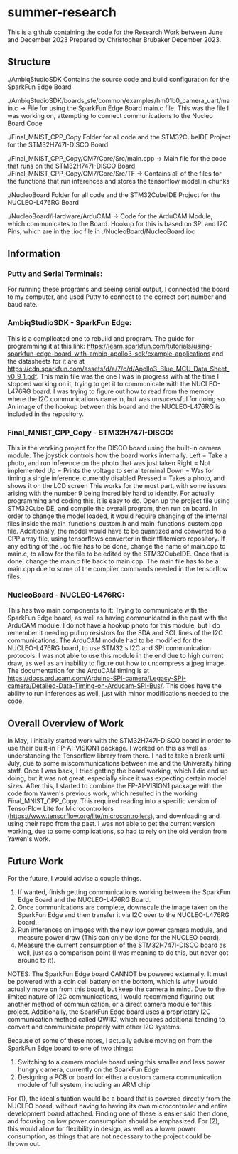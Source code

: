 # summer-research

This is a github containing the code for the Research Work between June and December 2023
Prepared by Christopher Brubaker December 2023.

## Structure
./AmbiqStudioSDK
Contains the source code and build configuration for the SparkFun Edge Board

./AmbiqStudioSDK/boards_sfe/common/examples/hm01b0_camera_uart/main.c -> File for using the SparkFun Edge Board main.c file. This was the file I was working on, attempting to connect communications to the Nucleo Board Code

./Final_MNIST_CPP_Copy
Folder for all code and the STM32CubeIDE Project for the STM32H747I-DISCO Board

./Final_MNIST_CPP_Copy/CM7/Core/Src/main.cpp -> Main file for the code that runs on the STM32H747I-DISCO Board
./Final_MNIST_CPP_Copy/CM7/Core/Src/TF       -> Contains all of the files for the functions that run inferences and stores the tensorflow model in chunks

./NucleoBoard
Folder for all code and the STM32CubeIDE Project for the NUCLEO-L476RG Board

./NucleoBoard/Hardware/ArduCAM -> Code for the ArduCAM Module, which communicates to the Board. Hookup for this is based on SPI and I2C Pins, which are in the .ioc file in ./NucleoBoard/NucleoBoard.ioc

## Information
### Putty and Serial Terminals:
For running these programs and seeing serial output, I connected the board to my computer, and used Putty to connect to the correct port number and baud rate.

### AmbiqStudioSDK - SparkFun Edge:
This is a complicated one to rebuild and program.
The guide for programming it at this link: https://learn.sparkfun.com/tutorials/using-sparkfun-edge-board-with-ambiq-apollo3-sdk/example-applications and the datasheets for it are at https://cdn.sparkfun.com/assets/d/a/7/c/d/Apollo3_Blue_MCU_Data_Sheet_v0_9_1.pdf.
This main file was the one I was in progress with at the time I stopped working on it, trying to get it to communicate with the NUCLEO-L476RG board.
I was trying to figure out how to read from the memory where the I2C communications came in, but was unsucessful for doing so.
An image of the hookup between this board and the NUCLEO-L476RG is included in the repository.

### Final_MNIST_CPP_Copy - STM32H747I-DISCO:
This is the working project for the DISCO board using the built-in camera module.
The joystick controls how the board works internally.
Left    = Take a photo, and run inference on the photo that was just taken
Right   = Not implemented
Up      = Prints the voltage to serial terminal
Down    = Was for timing a single inference, currently disabled
Pressed = Takes a photo, and shows it on the LCD screen
This works for the most part, with some issues arising with the number 9 being incredibly hard to identify.
For actually programming and coding this, it is easy to do.
Open up the project file using STM32CubeIDE, and compile the overall program, then run on board.
In order to change the model loaded, it would require changing of the internal files inside the main_functions_custom.h and main_functions_custom.cpp file.
Additionally, the model would have to be quantized and converted to a CPP array file, using tensorflows converter in their tflitemicro repository.
If any editing of the .ioc file has to be done, change the name of main.cpp to main.c, to allow for the file to be edited by the STM32CubeIDE.
Once that is done, change the main.c file back to main.cpp.
The main file has to be a main.cpp due to some of the compiler commands needed in the tensorflow files.

### NucleoBoard - NUCLEO-L476RG:
This has two main components to it: Trying to communicate with the SparkFun Edge board, as well as having communicated in the past with the ArduCAM module.
I do not have a hookup photo for this module, but I do remember it needing pullup resistors for the SDA and SCL lines of the I2C communications.
The ArduCAM module had to be modified for the NUCLEO-L476RG board, to use STM32's I2C and SPI communication protocols.
I was not able to use this module in the end due to high current draw, as well as an inability to figure out how to uncompress a jpeg image.
The documentation for the ArduCAM timing is at https://docs.arducam.com/Arduino-SPI-camera/Legacy-SPI-camera/Detailed-Data-Timing-on-Arducam-SPI-Bus/.
This does have the ability to run inferences as well, just with minor modifications needed to the code.

## Overall Overview of Work
In May, I initially started work with the STM32H747I-DISCO board in order to use their built-in FP-AI-VISION1 package.
I worked on this as well as understanding the Tensorflow library from there.
I had to take a break until July, due to some miscommunications between me and the University hiring staff.
Once I was back, I tried getting the board working, which I did end up doing, but it was not great, especially since it was expecting certain model sizes.
After this, I started to combine the FP-AI-VISION1 package with the code from Yawen's previous work, which resulted in the working Final_MNIST_CPP_Copy.
This required reading into a specific version of TensorFlow Lite for Microcontrollers (https://www.tensorflow.org/lite/microcontrollers), and downloading and using their repo from the past.
I was not able to get the current version working, due to some complications, so had to rely on the old version from Yawen's work.

## Future Work
For the future, I would advise a couple things.
1) If wanted, finish getting communications working between the SparkFun Edge Board and the NUCLEO-L476RG Board.
2) Once communications are complete, downscale the image taken on the SparkFun Edge and then transfer it via I2C over to the NUCLEO-L476RG board.
3) Run inferences on images with the new low power camera module, and measure power draw (This can only be done for the NUCLEO board).
4) Measure the current consumption of the STM32H747I-DISCO board as well, just as a comparison point (I was meaning to do this, but never got around to it).

NOTES:
The SparkFun Edge board CANNOT be powered externally.
It must be powered with a coin cell battery on the bottom, which is why I would actually move on from this board, but keep the camera in mind.
Due to the limited nature of I2C communications, I would recommend figuring out another method of communication, or a direct camera module for this project.
Additionally, the SparkFun Edge board uses a proprietary I2C communication method called QWIIC, which requires additional tending to convert and communicate properly with other I2C systems.

Because of some of these notes, I actually advise moving on from the SparkFun Edge board to one of two things:
1) Switching to a camera module board using this smaller and less power hungry camera, currently on the SparkFun Edge
2) Designing a PCB or board for either a custom camera communication module of full system, including an ARM chip

For (1), the ideal situation would be a board that is powered directly from the NUCLEO board, without having to having its own microcontroller and entire development board attached.
Finding one of these is easier said then done, and focusing on low power consumption should be emphasized.
For (2), this would allow for flexibility in design, as well as a lower power consumption, as things that are not necessary to the project could be thrown out.
